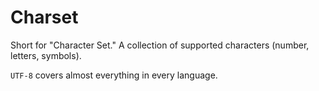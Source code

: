 # Charset

Short for "Character Set."  A collection of supported characters (number, letters, symbols).

`UTF-8` covers almost everything in every language.